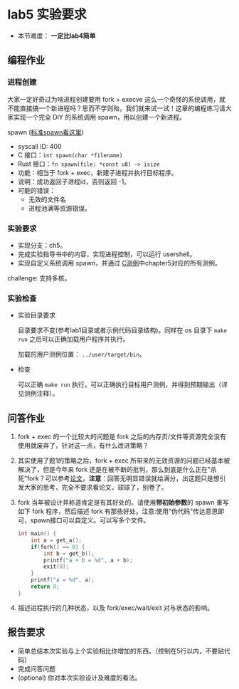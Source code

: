 # lab5 实验要求

- 本节难度： **一定比lab4简单** 

## 编程作业

### 进程创建

大家一定好奇过为啥进程创建要用 fork + execve 这么一个奇怪的系统调用，就不能直接搞一个新进程吗？思而不学则殆，我们就来试一试！这章的编程练习请大家实现一个完全 DIY 的系统调用 spawn，用以创建一个新进程。

spawn ([标准spawn看这里](https://man7.org/linux/man-pages/man3/posix_spawn.3.html>))
- syscall ID: 400
- C 接口：`int spawn(char *filename)`
- Rust 接口：`fn spawn(file: *const u8) -> isize`
- 功能：相当于 fork + exec，新建子进程并执行目标程序。
- 说明：成功返回子进程id，否则返回 -1。
- 可能的错误：
    - 无效的文件名
    - 进程池满等资源错误。

### 实验要求

- 实现分支：ch5。
- 完成实验指导书中的内容，实现进程控制，可以运行 usershell。
- 实现自定义系统调用 spawn，并通过 [C测例](https://github.com/DeathWish5/riscvos-c-tests)中chapter5对应的所有测例。

challenge: 支持多核。

### 实验检查

- 实验目录要求

    目录要求不变(参考lab1目录或者示例代码目录结构)。同样在 os 目录下 `make run` 之后可以正确加载用户程序并执行。

    加载的用户测例位置： `../user/target/bin`。

- 检查

    可以正确 `make run` 执行，可以正确执行目标用户测例，并得到预期输出（详见测例注释）。

## 问答作业

1. fork + exec 的一个比较大的问题是 fork 之后的内存页/文件等资源完全没有使用就废弃了，针对这一点，有什么改进策略？

2. 其实使用了题1的策略之后，fork + exec 所带来的无效资源的问题已经基本被解决了，但是今年来 fork 还是在被不断的批判，那么到底是什么正在"杀死"fork？可以参考[论文](https://www.microsoft.com/en-us/research/uploads/prod/2019/04/fork-hotos19.pdf)，**注意**：回答无明显错误就给满分，出这题只是想引发大家的思考，完全不要求看论文，球球了，别卷了。

3. fork 当年被设计并称道肯定是有其好处的。请使用**带初始参数**的 spawn 重写如下 fork 程序，然后描述 fork 有那些好处。注意:使用"伪代码"传达意思即可，spawn接口可以自定义。可以写多个文件。

    ```c
    int main() {
        int a = get_a();
        if(fork() == 0) {
            int b = get_b();
            printf("a + b = %d", a + b);
            exit(0);
        }
        printf("a = %d", a);
        return 0;
    }

    ```

4. 描述进程执行的几种状态，以及 fork/exec/wait/exit 对与状态的影响。

## 报告要求

* 简单总结本次实验与上个实验相比你增加的东西。（控制在5行以内，不要贴代码）
* 完成问答问题
* (optional) 你对本次实验设计及难度的看法。